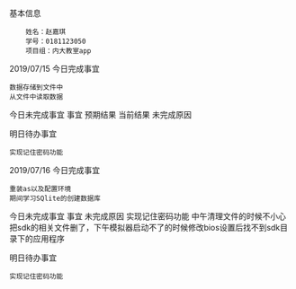 基本信息

        姓名：赵嘉琪
        学号：0181123050
        项目组：内大教室app

2019/07/15
今日完成事宜

    数据存储到文件中 
    从文件中读取数据 

今日未完成事宜
事宜 	预期结果 	当前结果 	未完成原因
			
明日待办事宜

    实现记住密码功能

2019/07/16
今日完成事宜

    重装as以及配置环境 
    期间学习SQlite的创建数据库


今日未完成事宜
事宜 	 	未完成原因
实现记住密码功能  	 	中午清理文件的时候不小心把sdk的相关文件删了，下午模拟器启动不了的时候修改bios设置后找不到sdk目录下的应用程序 

明日待办事宜

    实现记住密码功能

